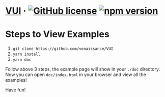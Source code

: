 # [VUI](https://github.com/venaissance/VUI) &middot; [![GitHub license](https://img.shields.io/badge/license-MIT-blue.svg)](https://github.com/venaissance/VUI/blob/master/LICENSE) [![npm version](https://img.shields.io/badge/npm-v0.1.0-blue.svg)](https://www.npmjs.com/package/vui666)

# Steps to View Examples

1. `git clone https://github.com/venaissance/VUI`
1. `yarn install`
1. `yarn doc`

Follow above 3 steps, the example page will show in your `./doc` directory. Now you can open `doc/index.html` in your browser and view all the examples! 

Have fun!
